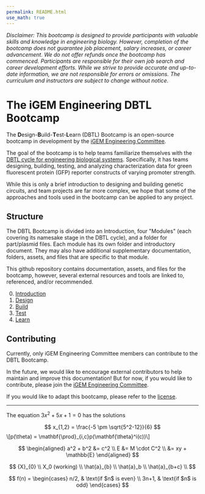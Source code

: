 ```yaml
---
permalink: README.html
use_math: true
---
```


*Disclaimer: This bootcamp is designed to provide participants with valuable skills and knowledge in engineering biology. However, completion of the bootcamp does not guarantee job placement, salary increases, or career advancement. We do not offer refunds once the bootcamp has commenced. Participants are responsible for their own job search and career development efforts. While we strive to provide accurate and up-to-date information, we are not responsible for errors or omissions. The curriculum and instructors are subject to change without notice.*

# The iGEM Engineering DBTL Bootcamp

The **D**esign-**B**uild-**T**est-**L**earn (DBTL) Bootcamp is an open-source bootcamp in development by the [iGEM Engineering Committee](https://technology.igem.org/engineering-committee). 

The goal of the bootcamp is to help teams familiarize themselves with the [DBTL cycle for engineering biological systems](https://technology.igem.org/engineering/introduction). 
Specifically, it has teams designing, building, testing, and analyzing characterization data for green fluorescent protein (GFP) reporter constructs of varying promoter strength.

While this is only a brief introduction to designing and building genetic circuits, and team projects are far more complex, we hope that some of the approaches and tools used in the bootcamp can be applied to any project. 

## Structure
The DBTL Bootcamp is divided into an Introduction, four "Modules" (each covering its namesake stage in the DBTL cycle), and a folder for part/plasmid files.
Each module has its own folder and introductory document. 
They may also have additional supplementary documentation, folders, assets, and files that are specific to that module.


This github repository contains documentation, assets, and files for the bootcamp, however, several external resources and tools are linked to, referenced, and/or recommended.

0. [Introduction](./0_intro/0_intro.md)
1. [Design](./1_design/1_design.md)
2. [Build](./2_build/2_build.md)
3. [Test](./3_test/3_test.md)
4. [Learn](./4_learn/4_learn.md)

## Contributing
Currently, only iGEM Engineering Committee members can contribute to the DBTL Bootcamp. 

In the future, we would like to encourage external contributors to help maintain and improve this documentation! 
But for now, if you would like to contribute, please join the [iGEM Engineering Committee](https://technology.igem.org/engineering-committee).

If you would like to adapt this bootcamp, please refer to the [license](/LICENSE).

---

The equation $3x^2 + 5x +1 = 0$ has the solutions

$$
x_{1,2} = \frac{-5 \pm \sqrt{5^2-12}}{6}
$$
\\[p(\theta) = \mathbf{\prod}_{i,c}p(\mathbf{\theta}^i(c))\\]

$$
\begin{aligned} 
a^2 + b^2 &= c^2 \\ 
E &= M \cdot C^2 \\ 
&= xy + \mathbb{E} 
\end{aligned}
$$


$$ 
{X}_{0}  \\
  X_0 (working) \\
  \hat{a}_{b}   \\
  \hat{a}_b  \\
  \hat{a}_{b+c} \\
$$

$$
    f(n) =
      \begin{cases}
      n/2,  & \text{if $n$ is even} \\
      3n+1, & \text{if $n$ is odd}
      \end{cases}
$$
